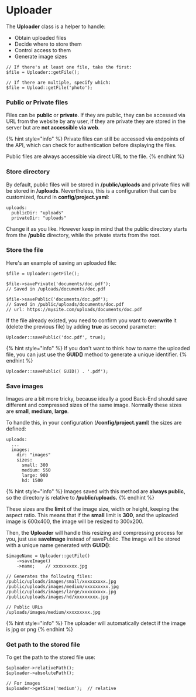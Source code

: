 # Uploader

The **Uploader** class is a helper to handle:

* Obtain uploaded files
* Decide where to store them
* Control access to them
* Generate image sizes

```
// If there's at least one file, take the first:
$file = Uploader::getFile();

// If there are multiple, specify which:
$file = Upload::getFile('photo');
```

### Public or Private files

Files can be **public** or **private**. If they are public, they can be accessed via URL from the website by any user, if they are private they are stored in the server but are **not accessible via web**.

{% hint style="info" %}
Private files can still be accessed via endpoints of the API, which can check for authentication before displaying the files.

Public files are always accessible via direct URL to the file.
{% endhint %}

### Store directory

By default, public files will be stored in **/public/uploads** and private files will be stored in **/uploads**. Nevertheless, this is a configuration that can be customized, found in **config/project.yaml**:

```
uploads:
  publicDir: "uploads"
  privateDir: "uploads"
```

Change it as you like. However keep in mind that the public directory starts from the **/public** directory, while the private starts from the root.

### Store the file

Here's an example of saving an uploaded file:

```
$file = Uploader::getFile();

$file->savePrivate('documents/doc.pdf');
// Saved in /uploads/documents/doc.pdf

$file->savePublic('documents/doc.pdf');
// Saved in /public/uploads/documents/doc.pdf
// url: https://mysite.com/uploads/documents/doc.pdf
```

If the file already existed, you need to confirm you want to **overwrite** it (delete the previous file) by adding **true** as second parameter:

```
Uploader::savePublic('doc.pdf', true);
```

{% hint style="info" %}
If you don't want to think how to name the uploaded file, you can just use the **GUID()** method to generate a unique identifier.
{% endhint %}

```
Uploader::savePublic( GUID() . '.pdf');
```

### Save images

Images are a bit more tricky, because ideally a good Back-End should save different and compressed sizes of the same image. Normally these sizes are **small**, **medium**, **large**.

To handle this, in your configuration (**/config/project.yaml**) the sizes are defined:

```
uploads:
  ...
  images:
    dir: "images"
    sizes:
      small: 300
      medium: 550
      large: 900
      hd: 1500
```

{% hint style="info" %}
Images saved with this method are **always public**, so the directory is relative to **/public/uploads.**
{% endhint %}

These sizes are the **limit** of the image size, width or height, keeping the aspect ratio. This means that if the **small** limit is **300**, and the uploaded image is 600x400, the image will be resized to 300x200.

Then, the **Uploader** will handle this resizing and compressing process for you, just use **saveImage** instead of savePublic. The image will be stored with a unique name generated with **GUID()**:

```
$imageName = Uploader::getFile()
    ->saveImage()
    ->name;    // xxxxxxxxx.jpg

// Generates the following files:
/public/uploads/images/small/xxxxxxxxx.jpg
/public/uploads/images/medium/xxxxxxxxx.jpg
/public/uploads/images/large/xxxxxxxxx.jpg
/public/uploads/images/hd/xxxxxxxxx.jpg

// Public URLs
/uploads/images/medium/xxxxxxxxx.jpg
```

{% hint style="info" %}
The uploader will automatically detect if the image is jpg or png
{% endhint %}

### Get path to the stored file

To get the path to the stored file use:

```
$uploader->relativePath();
$uploader->absolutePath();

// For images
$uploader->getSize('medium');  // relative
```
